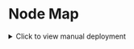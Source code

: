 # Node Map

<details>
<summary>Click to view manual deployment</summary>
<br>

*Note: The node map does  need to be on the same server as the API node*

This project provides a web application for displaying information about cryptocurrency coin daemon nodes using RPC. It visualizes node data on a OpenStreetMap and displays detailed information in a table format. The project is built with Node.js and uses PureCSS for styling.

## Features

- Visual representation of coin nodes on a OpenStreetMap.
- Node data will be cached for 60 minutes.
- Detailed table view showing using IPinfo.io:
  - IP address and Hostname (if available)
  - User agent (Wallet Version)
  - Coin block height
  - Country and Timezone
  - Location (City, States)
  - Network details, ASN Number

## Prerequisites

Before you begin, ensure you have met the following requirements:
- Ubuntu >= 20.04
- You have installed Node.js 12+ and npm 6+.
- You have a basic understanding of JavaScript and Node.js.
- You have a cryptocurrency daemon node can accessible via RPC.
- You have a IPinfo.io token or something else.
- You have a Reverse Proxy and web server. (Recommend Nginx)

## nvm install
   ```bash
   sudo apt-get update
   cd && curl -o- https://raw.githubusercontent.com/creationix/nvm/v0.33.9/install.sh | bash

   vim /etc/profile
   ```
Append at the end of the file
   ```bash
   export NVM_DIR="$HOME/.nvm"
   [ -s "$NVM_DIR/nvm.sh" ] && . "$NVM_DIR/nvm.sh"  # This loads nvm
   [ -s "$NVM_DIR/bash_completion" ] && . "$NVM_DIR/bash_completion"  # This loads nvm bash_completion
   ```
Then `:wq` save and re source the file
   ```bash
   source /etc/profile
   ```
## Nodejs install
   ```bash
   nvm install v12.14.0
   ```
## Installing Node Map

To install Node Map, follow these steps:

1. Clone the repository:
   ```bash
   git clone https://github.com/bailaoshijiadao/sugarchain-nodemap.git
   ```
2. Navigate to the project directory:
   ```bash
   cd sugarchain-nodemap
   ```
3. Install the necessary packages:
   ```bash
   npm install
   ```
4. Add RPC Client Settings and IPinfo token and Google Maps API Key to the `.env` file:
   ```app.js
   # RPC server settings
   DAEMON_RPC_HOST=127.0.0.1
   DAEMON_RPC_PORT=34229
   DAEMON_RPC_USERNAME=your_username
   DAEMON_RPC_PASSWORD=your_password
   DAEMON_RPC_SSL=false
   DAEMON_RPC_TIMEOUT=30000

   # IPinfo.io token
   IPINFO_TOKEN=your_ipinfo_token

   # Node Map server port
   PORT=3000
   ```
   
## Using Node Map

To use Node Map, run the following command from the root of the project:
  ```bash
  node app.js
  ```
or
  ```bash
  npm start
  ```
or
  ```bash
  pm2 start app.js --name nodemap
  ```

Open your web browser and navigate to `http://localhost:3000` to view nodemap.

# Optional Settings

## PM2 settings

PM2 is an excellent Node process management tool that can help applications automatically restart after a crash.

### PM2 install
   ```bash
   npm install pm2 -g
   ```
### Start web map

Stop the web map first, then use this command to start
   ```bash
   cd sugarchain-nodemap
   pm2 start ./bin/www --name sugarchain-nodemap
   ```
### View project information
   ```bash
   pm2 info sugarchain-nodemap
   ```
### View resource usage
   ```bash
   pm2 monit
   ```


## Domain settings

### Point domain to your server

### Install Nginx
   ```bash
   sudo apt-get update
   sudo apt install nginx -y
   ```
### Create nginx config (replace map.example.com with your domain)
   ```bash
   sudo unlink /etc/nginx/sites-enabled/map.example.com.conf
   rm -rf /etc/nginx/sites-available/map.example.com.conf
   sudo vim /etc/nginx/sites-available/map.example.com.conf
   ```
Write the following content (replace map.example.com with your domain)
   ```bash
   server {
      server_name map.example.com;

      location / {
         proxy_pass http://localhost:3000;
         proxy_http_version 1.1;
         proxy_set_header Upgrade $http_upgrade;
         proxy_set_header Connection 'upgrade';
         proxy_set_header Host $host;
         proxy_cache_bypass $http_upgrade;
      }

      listen 80;
   }
   ```
### Activate nginx config (replace map.example.com with your domain)
   ```bash
   sudo ln -s /etc/nginx/sites-available/map.example.com.conf /etc/nginx/sites-enabled
   ```
### Install certbot for ssl certificate
   ```bash
   sudo apt install snapd -y
   sudo snap install --classic certbot
   ```
### Obtain certificate (replace map.example.com with your domain)
   ```bash
   sudo certbot --nginx -d map.example.com
   ```
After that web map should be accessible via domain you pointed 

</details>


